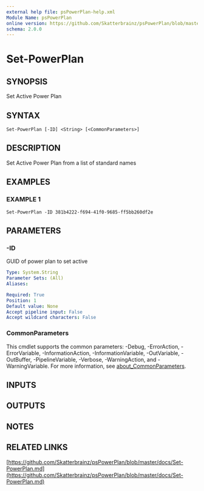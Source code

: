 ```yaml
---
external help file: psPowerPlan-help.xml
Module Name: psPowerPlan
online version: https://github.com/Skatterbrainz/psPowerPlan/blob/master/docs/Set-PowerPlan.md
schema: 2.0.0
---
```


# Set-PowerPlan

## SYNOPSIS
Set Active Power Plan

## SYNTAX

```
Set-PowerPlan [-ID] <String> [<CommonParameters>]
```

## DESCRIPTION
Set Active Power Plan from a list of standard names

## EXAMPLES

### EXAMPLE 1
```
Set-PowerPlan -ID 381b4222-f694-41f0-9685-ff5bb260df2e
```

## PARAMETERS

### -ID
GUID of power plan to set active

```yaml
Type: System.String
Parameter Sets: (All)
Aliases:

Required: True
Position: 1
Default value: None
Accept pipeline input: False
Accept wildcard characters: False
```

### CommonParameters
This cmdlet supports the common parameters: -Debug, -ErrorAction, -ErrorVariable, -InformationAction, -InformationVariable, -OutVariable, -OutBuffer, -PipelineVariable, -Verbose, -WarningAction, and -WarningVariable. For more information, see [about_CommonParameters](http://go.microsoft.com/fwlink/?LinkID=113216).

## INPUTS

## OUTPUTS

## NOTES

## RELATED LINKS

[https://github.com/Skatterbrainz/psPowerPlan/blob/master/docs/Set-PowerPlan.md](https://github.com/Skatterbrainz/psPowerPlan/blob/master/docs/Set-PowerPlan.md)


